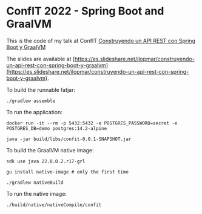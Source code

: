 # ConfIT 2022 - Spring Boot and GraalVM

This is the code of my talk at ConfIT [Construyendo un API REST con Spring Boot y GraalVM](https://confit.es/ponencias/spring-boot/)

The slides are available at [https://es.slideshare.net/ilopmar/construyendo-un-api-rest-con-spring-boot-y-graalvm](https://es.slideshare.net/ilopmar/construyendo-un-api-rest-con-spring-boot-y-graalvm).

To build the runnable fatjar:

```
./gradlew assemble
```

To run the application:

```
docker run -it --rm -p 5432:5432 -e POSTGRES_PASSWORD=secret -e POSTGRES_DB=demo postgres:14.2-alpine

java -jar build/libs/confit-0.0.1-SNAPSHOT.jar
```

To build the GraalVM native image:

```
sdk use java 22.0.0.2.r17-grl

gu install native-image # only the first time

./gradlew nativeBuild
```

To run the native image:

```
./build/native/nativeCompile/confit
```
